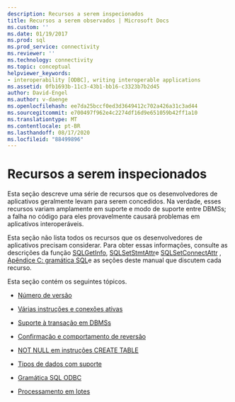 ```yaml
---
description: Recursos a serem inspecionados
title: Recursos a serem observados | Microsoft Docs
ms.custom: ''
ms.date: 01/19/2017
ms.prod: sql
ms.prod_service: connectivity
ms.reviewer: ''
ms.technology: connectivity
ms.topic: conceptual
helpviewer_keywords:
- interoperability [ODBC], writing interoperable applications
ms.assetid: 0fb1693b-11c3-43b1-bb16-c3323b7b2d45
author: David-Engel
ms.author: v-daenge
ms.openlocfilehash: ee7da25bccf0ed3d3649412c702a426a31c3ad44
ms.sourcegitcommit: e700497f962e4c2274df16d9e651059b42ff1a10
ms.translationtype: MT
ms.contentlocale: pt-BR
ms.lasthandoff: 08/17/2020
ms.locfileid: "88499896"
---
```

# <a name="features-to-watch-for"></a>Recursos a serem inspecionados
Esta seção descreve uma série de recursos que os desenvolvedores de aplicativos geralmente levam para serem concedidos. Na verdade, esses recursos variam amplamente em suporte e modo de suporte entre DBMSs; a falha no código para eles provavelmente causará problemas em aplicativos interoperáveis.  
  
 Esta seção não lista todos os recursos que os desenvolvedores de aplicativos precisam considerar. Para obter essas informações, consulte as descrições da função [SQLGetInfo](../../../odbc/reference/syntax/sqlgetinfo-function.md), [SQLSetStmtAttr](../../../odbc/reference/syntax/sqlsetstmtattr-function.md)e [SQLSetConnectAttr](../../../odbc/reference/syntax/sqlsetconnectattr-function.md) , [Apêndice C: gramática SQL](../../../odbc/reference/appendixes/appendix-c-sql-grammar.md)e as seções deste manual que discutem cada recurso.  
  
 Esta seção contém os seguintes tópicos.  
  
-   [Número de versão](../../../odbc/reference/develop-app/version-number.md)  
  
-   [Várias instruções e conexões ativas](../../../odbc/reference/develop-app/multiple-active-statements-and-connections.md)  
  
-   [Suporte à transação em DBMSs](../../../odbc/reference/develop-app/transaction-support-in-dbmss.md)  
  
-   [Confirmação e comportamento de reversão](../../../odbc/reference/develop-app/commit-and-rollback-behavior.md)  
  
-   [NOT NULL em instruções CREATE TABLE](../../../odbc/reference/develop-app/not-null-in-create-table-statements.md)  
  
-   [Tipos de dados com suporte](../../../odbc/microsoft/supported-data-types-odbc-driver-for-oracle.md)  
  
-   [Gramática SQL ODBC](../../../odbc/reference/develop-app/odbc-sql-grammar.md)  
  
-   [Processamento em lotes](../../../odbc/reference/develop-app/batch-processing.md)
